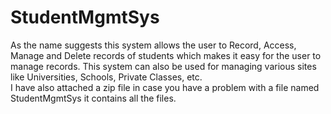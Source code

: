 # StudentMgmtSys
As the name suggests this system allows the user to Record, Access, Manage and Delete records of students which makes it easy for the user to manage records. This system can also be used for managing various sites like Universities, Schools, Private Classes, etc.   
I have also attached a zip file in case you have a problem with a file named StudentMgmtSys it contains all the files.
